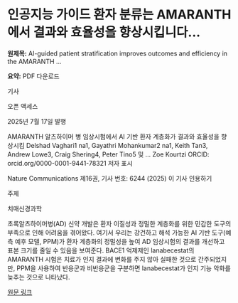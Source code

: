# 인공지능 가이드 환자 분류는 AMARANTH에서 결과와 효율성을 향상시킵니다...

**원제목:** AI-guided patient stratification improves outcomes and efficiency in the AMARANTH ...

**요약:** PDF 다운로드

기사

오픈 액세스

2025년 7월 17일 발행

AMARANTH 알츠하이머 병 임상시험에서 AI 기반 환자 계층화가 결과와 효율성을 향상시킴
Delshad Vaghari1 na1, Gayathri Mohankumar2 na1, Keith Tan3, Andrew Lowe3, Craig Shering4, Peter Tino5 및 ... Zoe Kourtzi
ORCID: orcid.org/0000-0001-9441-78321 저자 표시

Nature Communications 
제16권, 기사 번호: 6244 (2025)
이 기사 인용하기

주제 

치매신경과학

초록알츠하이머병(AD) 신약 개발은 환자 이질성과 정밀한 계층화를 위한 민감한 도구의 부족으로 인해 어려움을 겪어왔다. 여기서 우리는 강건하고 해석 가능한 AI 기반 도구(예측 예후 모델, PPM)가 환자 계층화의 정밀성을 높여 AD 임상시험의 결과를 개선하고 표본 크기를 줄일 수 있음을 보여준다. BACE1 억제제인 lanabecestat의 AMARANTH 시험은 치료가 인지 결과에 변화를 주지 않아 실패한 것으로 간주되었지만, PPM을 사용하여 반응군과 비반응군을 구분하면 lanabecestat가 인지 기능 악화를 늦추는 것으로 나타났다.

[원문 링크](https://www.nature.com/articles/s41467-025-61355-3)
